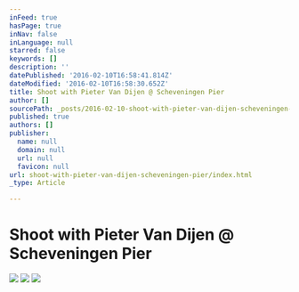 ```yaml
---
inFeed: true
hasPage: true
inNav: false
inLanguage: null
starred: false
keywords: []
description: ''
datePublished: '2016-02-10T16:58:41.814Z'
dateModified: '2016-02-10T16:58:30.652Z'
title: Shoot with Pieter Van Dijen @ Scheveningen Pier
author: []
sourcePath: _posts/2016-02-10-shoot-with-pieter-van-dijen-scheveningen-pier.md
published: true
authors: []
publisher:
  name: null
  domain: null
  url: null
  favicon: null
url: shoot-with-pieter-van-dijen-scheveningen-pier/index.html
_type: Article

---
```

# Shoot with Pieter Van Dijen @ Scheveningen Pier
![](https://the-grid-user-content.s3-us-west-2.amazonaws.com/5696e952-72c0-4df8-95b1-5150591fab20.jpg)
![](https://the-grid-user-content.s3-us-west-2.amazonaws.com/d822afb9-87d6-42e4-a3c1-a298f0496b6e.jpg)
![](https://the-grid-user-content.s3-us-west-2.amazonaws.com/eac43a6c-54bd-49fe-9ee9-3f4cba7d1874.jpg)